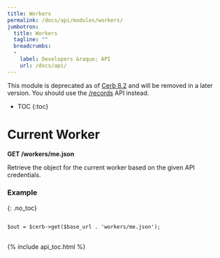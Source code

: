 ```yaml
---
title: Workers
permalink: /docs/api/modules/workers/
jumbotron:
  title: Workers
  tagline: ""
  breadcrumbs:
  -
    label: Developers &raquo; API
    url: /docs/api/
---
```


<div class="cerb-box note">
<p>This module is deprecated as of <a href="/releases/8.2/">Cerb 8.2</a> and will be removed in a later version. You should use the <a href="/docs/api/modules/records/">/records</a> API instead.</p>
</div>

* TOC
{:toc}

# Current Worker

**GET /workers/me.json**

Retrieve the object for the current worker based on the given API credentials.

### Example
{: .no_toc}

<pre>
<code class="language-php">
$out = $cerb->get($base_url . 'workers/me.json');
</code>
</pre>

{% include api_toc.html %}